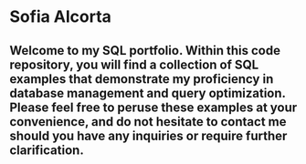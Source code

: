 # Sofia Alcorta
## Welcome to my SQL portfolio. Within this code repository, you will find a collection of SQL examples that demonstrate my proficiency in database management and query optimization. Please feel free to peruse these examples at your convenience, and do not hesitate to contact me should you have any inquiries or require further clarification.
